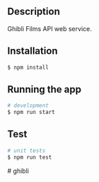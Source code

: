 ## Description

Ghibli Films API web service.

## Installation

```bash
$ npm install
```

## Running the app

```bash
# development
$ npm run start
```

## Test

```bash
# unit tests
$ npm run test
```
#   g h i b l i  
 